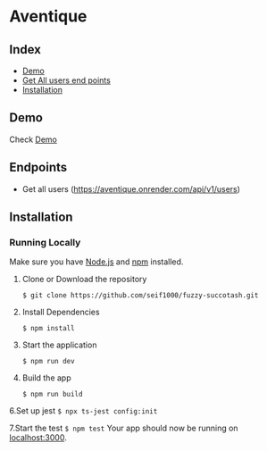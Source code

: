 # Aventique

## Index
+ [Demo](#demo)
+ [Get All users end points](#features)
+ [Installation](#installation)

## Demo<a name="demo"></a>
Check [Demo](https://aventique.onrender.com/)

## Endpoints<a name="features"></a>
+ Get all users (https://aventique.onrender.com/api/v1/users)


## Installation<a name="installation"></a>
### Running Locally
Make sure you have [Node.js](https://nodejs.org/) and [npm](https://www.npmjs.com/) installed.

1. Clone or Download the repository

	```
	$ git clone https://github.com/seif1000/fuzzy-succotash.git
	
	```
2. Install Dependencies

	```
	$ npm install
	```

4. Start the application

	
	```
	$ npm run dev
	```
5. Build the app
       
	```
	$ npm run build
	```
	
	
6.Set up jest
       ```
	$ npx ts-jest config:init
	```
	
7.Start the  test
	```
	$ npm test
	```
Your app should now be running on [localhost:3000](http://localhost:3000/).

